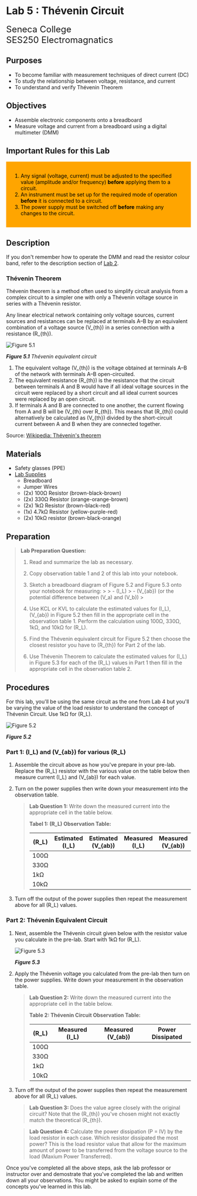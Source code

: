 # Lab 5 : Thévenin Circuit

<font size="5">
Seneca College</br>
SES250 Electromagnatics
</font>

## Purposes
- To become familiar with measurement techniques of direct current (DC)
- To study the relationship between voltage, resistance, and current
- To understand and verify Thévenin Theorem

## Objectives
- Assemble electronic components onto a breadboard
- Measure voltage and current from a breadboard using a digital multimeter (DMM)

## Important Rules for this Lab

<div style="padding: 15px; border: 1px solid orange; background-color: orange; color: black;">
<ol>
<li>Any signal (voltage, current) must be adjusted to the specified value (amplitude and/or frequency) <strong>before</strong> applying them to a circuit.</li>
<li>An instrument must be set up for the required mode of operation <strong>before</strong> it is connected to a circuit.</li>
<li>The power supply must be switched off <strong>before</strong> making any changes to the circuit.</li>
</ol>
</div>

## Description

If you don't remember how to operate the DMM and read the resistor colour band, refer to the description section of [Lab 2](lab2.md).

### Thévenin Theorem

Thévenin theorem is a method often used to simplify circuit analysis from a complex circuit to a simpler one with only a Thévenin voltage source in series with a Thévenin resistor.

Any linear electrical network containing only voltage sources, current sources and resistances can be replaced at terminals A–B by an equivalent combination of a voltage source \(V_{th}\) in a series connection with a resistance \(R_{th}\).

![Figure 5.1](lab5-thevenin.png)

***Figure 5.1** Thévenin equivalent circuit*

1. The equivalent voltage \(V_{th}\) is the voltage obtained at terminals A–B of the network with terminals A–B open-circuited.
1. The equivalent resistance \(R_{th}\) is the resistance that the circuit between terminals A and B would have if all ideal voltage sources in the circuit were replaced by a short circuit and all ideal current sources were replaced by an open circuit.
1. If terminals A and B are connected to one another, the current flowing from A and B will be \(V_{th} over R_{th}\). This means that \(R_{th}\) could alternatively be calculated as \(V_{th}\) divided by the short-circuit current between A and B when they are connected together.

Source: [Wikipedia: Thévenin's theorem](https://en.wikipedia.org/wiki/Th%C3%A9venin%27s_theorem)

## Materials
- Safety glasses (PPE)
- [Lab Supplies](supplies.md)
    - Breadboard
    - Jumper Wires
    - (2x) 100Ω Resistor (brown-black-brown)
    - (2x) 330Ω Resistor (orange-orange-brown)
    - (2x) 1kΩ Resistor (brown-black-red)
    - (1x) 4.7kΩ Resistor (yellow-purple-red)
    - (2x) 10kΩ resistor (brown-black-orange)

## Preparation

> **Lab Preparation Question:**
>
> 1. Read and summarize the lab as necessary.
> 1. Copy observation table 1 and 2 of this lab into your notebook.
> 1. Sketch a breadboard diagram of Figure 5.2 and Figure 5.3 onto your notebook for measuring:
    >
    >   - \(I_L\)
    >   - \(V_{ab}\) (or the potential difference between \(V_a\) and \(V_b\))
    >
>
> 1. Use KCL or KVL to calculate the estimated values for \(I_L\), \(V_{ab}\) in Figure 5.2 then fill in the appropriate cell in the observation table 1. Perform the calculation using 100Ω, 330Ω, 1kΩ, and 10kΩ for \(R_L\).
> 1. Find the Thévenin equivalent circuit for Figure 5.2 then choose the closest resistor you have to \(R_{th}\) for Part 2 of the lab.
> 1. Use Thévenin Theorem to calculate the estimated values for \(I_L\) in Figure 5.3 for each of the \(R_L\) values in Part 1 then fill in the appropriate cell in the observation table 2.

## Procedures

For this lab, you'll be using the same circuit as the one from Lab 4 but you'll be varying the value of the load resistor to understand the concept of Thévenin Circuit. Use 1kΩ for \(R_L\).

![Figure 5.2](lab4-circuit.png)

***Figure 5.2***

### Part 1: \(I_L\) and \(V_{ab}\) for various \(R_L\)

1. Assemble the circuit above as how you've prepare in your pre-lab. Replace the \(R_L\) resistor with the various value on the table below then measure current \(I_L\) and \(V_{ab}\) for each value.
1. Turn on the power supplies then write down your measurement into the observation table.

    > **Lab Question 1:** Write down the measured current into the appropriate cell in the table below.
    >
    > **Tabel 1: \(R_L\) Observation Table:**
    >
    > |\(R_L\)|Estimated \(I_L\)|Estimated \(V_{ab}\)|Measured \(I_L\)|Measured \(V_{ab}\)|
    > |---|---|---|---|---|
    > |100Ω|||||
    > |330Ω|||||
    > |1kΩ|||||
    > |10kΩ|||||

1. Turn off the output of the power supplies then repeat the measurement above for all \(R_L\) values.

### Part 2: Thévenin Equivalent Circuit

1. Next, assemble the Thévenin circuit given below with the resistor value you calculate in the pre-lab. Start with 1kΩ for \(R_L\). 

    ![Figure 5.3](lab5-thevenin-circuit.png)

    ***Figure 5.3***

1. Apply the Thévenin voltage you calculated from the pre-lab then turn on the power supplies. Write down your measurement in the observation table.

    > **Lab Question 2:** Write down the measured current into the appropriate cell in the table below.
    >
    > **Table 2: Thévenin Circuit Observation Table:**
    >
    > |\(R_L\)|Measured \(I_L\)|Measured \(V_{ab}\)|Power Dissipated|
    > |---|---|---|---|
    > |100Ω||||
    > |330Ω||||
    > |1kΩ||||
    > |10kΩ||||

1. Turn off the output of the power supplies then repeat the measurement above for all \(R_L\) values.

    > **Lab Question 3:** Does the value agree closely with the original circuit? Note that the \(R_{th}\) you've chosen might not exactly match the theoretical \(R_{th}\).

    > **Lab Question 4:** Calculate the power dissipation \(P = IV\) by the load resistor in each case. Which resistor dissipated the most power? This is the load resistor value that allow for the maximum amount of power to be transferred from the voltage source to the load (Maxium Power Transferred).
    
Once you've completed all the above steps, ask the lab professor or instructor over and demostrate that you've completed the lab and written down all your observations. You might be asked to explain some of the concepts you've learned in this lab.